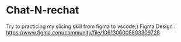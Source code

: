 # Chat-N-rechat
Try to practicing my slicing skill from figma to vscode;)
Figma Design : https://www.figma.com/community/file/1061306005803309728
